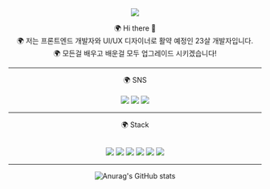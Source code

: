 <div align=center>
<img src="https://capsule-render.vercel.app/api?type=wave&color=auto&height=300&section=header&text=UBBA%20WORLD&fontSize=90" />


🌍 Hi there 👋 <br>
🌍 저는 프론트엔드 개발자와 UI/UX 디자이너로 활약 예정인 23살 개발자입니다. <br>
🌍 모든걸 배우고 배운걸 모두 업그레이드 시키겠습니다!<br>


  <hr>
🌍 SNS
<br><br>
 <a href="https://github.com/ubbba" target="_blank"><img src="https://img.shields.io/badge/GitHub-0B2C4A?style=flat-square&logo=github&logoColor=white"/></a>
  <a href="https://blog.naver.com/shxm2015" target="_blank"><img src="https://img.shields.io/badge/Blog-03C75A?style=flat-square&logo=naver&logoColor=white"/></a>
  <a href="#" target="_blank"><img src="https://img.shields.io/badge/insect8366@gmail.com-31A8FF?style=flat-square&logo=gmail&logoColor=white"/></a>
  
  <hr>
  
  🌍 Stack
  <br><br>
  
  <a href="#" target="_blank"><img src="https://img.shields.io/badge/HTML-E34F26?style=flat-square&logo=html5&logoColor=white"/></a>
  <a href="#" target="_blank"><img src="https://img.shields.io/badge/CSS-1572B6?style=flat-square&logo=css3&logoColor=white"/></a>
  <a href="#" target="_blank"><img src="https://img.shields.io/badge/JAVA SCRIPT-F7DF1E?style=flat-square&logo=javascript&logoColor=white"/></a>
  <a href="#" target="_blank"><img src="https://img.shields.io/badge/React-61DAFB?style=flat-square&logo=react&logoColor=white"/></a>
  <a href="#" target="_blank"><img src="https://img.shields.io/badge/TYPE SCRIPT-3178C6?style=flat-square&logo=typescript&logoColor=white"/></a>
  <a href="#" target="_blank"><img src="https://img.shields.io/badge/FIGMA-F24E1E?style=flat-square&logo=figma&logoColor=white"/></a>
    <hr>
  ![Anurag's GitHub stats](https://github-readme-stats.vercel.app/api?username=anuraghazra&show_icons=true&theme=radical)
 </div>
